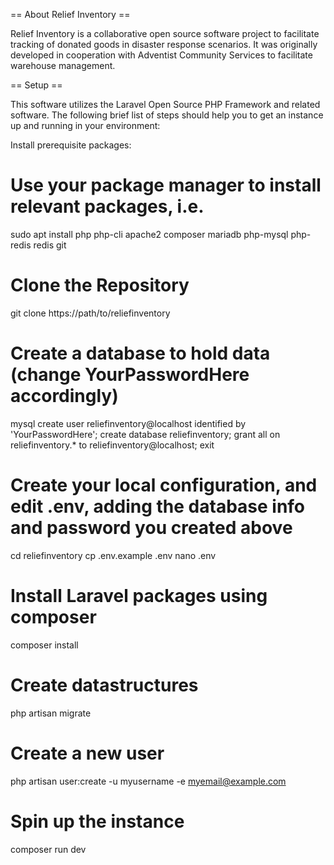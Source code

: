 == About Relief Inventory ==

Relief Inventory is a collaborative open source software project to facilitate tracking of donated goods in disaster response scenarios. 
It was originally developed in cooperation with Adventist Community Services to facilitate warehouse management.

== Setup ==

This software utilizes the Laravel Open Source PHP Framework and related software. The following brief list of steps
should help you to get an instance up and running in your environment:

Install prerequisite packages:

# Use your package manager to install relevant packages, i.e.
  sudo apt install php php-cli apache2 composer mariadb php-mysql php-redis redis git

# Clone the Repository
  git clone https://path/to/reliefinventory

# Create a database to hold data (change YourPasswordHere accordingly)
  mysql
  create user reliefinventory@localhost identified by 'YourPasswordHere';
  create database reliefinventory;
  grant all on reliefinventory.* to reliefinventory@localhost;
  exit

# Create your local configuration, and edit .env, adding the database info and password you created above
  cd reliefinventory
  cp .env.example .env
  nano .env

# Install Laravel packages using composer
  composer install

# Create datastructures
  php artisan migrate

# Create a new user
  php artisan user:create -u myusername -e myemail@example.com

# Spin up the instance
  composer run dev
